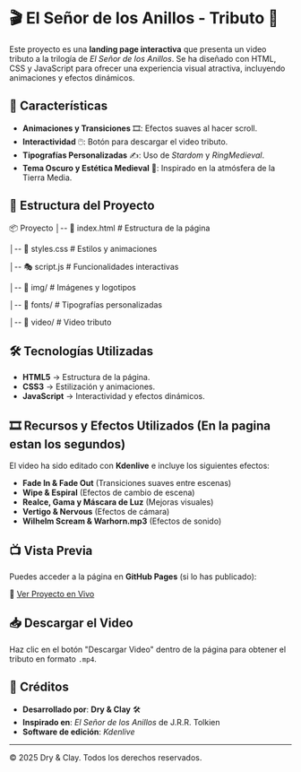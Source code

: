 # 🎬 El Señor de los Anillos - Tributo 🎥

Este proyecto es una **landing page interactiva** que presenta un video tributo a la trilogía de *El Señor de los Anillos*. Se ha diseñado con HTML, CSS y JavaScript para ofrecer una experiencia visual atractiva, incluyendo animaciones y efectos dinámicos.

## 🌟 Características

- **Animaciones y Transiciones** 🎞️: Efectos suaves al hacer scroll.
- **Interactividad** 🖱️: Botón para descargar el video tributo.
- **Tipografías Personalizadas** ✍️: Uso de *Stardom* y *RingMedieval*.
- **Tema Oscuro y Estética Medieval** 🏰: Inspirado en la atmósfera de la Tierra Media.

## 📂 Estructura del Proyecto

📦 Proyecto 
│-- 📜 index.html # Estructura de la página

│-- 🎨 styles.css # Estilos y animaciones 

│-- 🎭 script.js # Funcionalidades interactivas 

│-- 📁 img/ # Imágenes y logotipos 

│-- 📁 fonts/ # Tipografías personalizadas 

│-- 📁 video/ # Video tributo

## 🛠️ Tecnologías Utilizadas

- **HTML5** → Estructura de la página.
- **CSS3** → Estilización y animaciones.
- **JavaScript** → Interactividad y efectos dinámicos.

## 🎞️ Recursos y Efectos Utilizados (En la pagina estan los segundos)

El video ha sido editado con **Kdenlive** e incluye los siguientes efectos:

- **Fade In & Fade Out** (Transiciones suaves entre escenas)
- **Wipe & Espiral** (Efectos de cambio de escena)
- **Realce, Gama y Máscara de Luz** (Mejoras visuales)
- **Vertigo & Nervous** (Efectos de cámara)
- **Wilhelm Scream & Warhorn.mp3** (Efectos de sonido)

## 📺 Vista Previa

Puedes acceder a la página en **GitHub Pages** (si lo has publicado):

🔗 [Ver Proyecto en Vivo](https://joannmr.github.io/M09UF2AC3-Joan-Merino-y-Sergi-Martinez/)

## 📥 Descargar el Video

Haz clic en el botón "Descargar Video" dentro de la página para obtener el tributo en formato `.mp4`.

## 📜 Créditos

- **Desarrollado por**: **Dry & Clay** 🛠️
- **Inspirado en**: *El Señor de los Anillos* de J.R.R. Tolkien
- **Software de edición**: *Kdenlive*

---

© 2025 Dry & Clay. Todos los derechos reservados.
